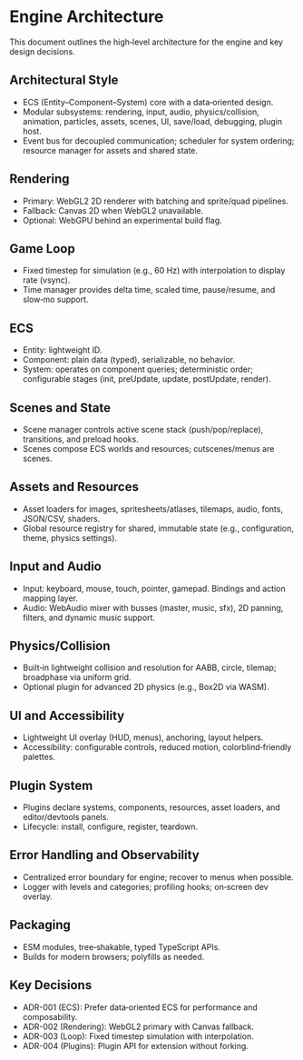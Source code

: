 # Engine Architecture

This document outlines the high‑level architecture for the engine and key design decisions.

## Architectural Style

- ECS (Entity–Component–System) core with a data‑oriented design.
- Modular subsystems: rendering, input, audio, physics/collision, animation, particles, assets, scenes, UI, save/load, debugging, plugin host.
- Event bus for decoupled communication; scheduler for system ordering; resource manager for assets and shared state.

## Rendering

- Primary: WebGL2 2D renderer with batching and sprite/quad pipelines.
- Fallback: Canvas 2D when WebGL2 unavailable.
- Optional: WebGPU behind an experimental build flag.

## Game Loop

- Fixed timestep for simulation (e.g., 60 Hz) with interpolation to display rate (vsync).
- Time manager provides delta time, scaled time, pause/resume, and slow‑mo support.

## ECS

- Entity: lightweight ID.
- Component: plain data (typed), serializable, no behavior.
- System: operates on component queries; deterministic order; configurable stages (init, preUpdate, update, postUpdate, render).

## Scenes and State

- Scene manager controls active scene stack (push/pop/replace), transitions, and preload hooks.
- Scenes compose ECS worlds and resources; cutscenes/menus are scenes.

## Assets and Resources

- Asset loaders for images, spritesheets/atlases, tilemaps, audio, fonts, JSON/CSV, shaders.
- Global resource registry for shared, immutable state (e.g., configuration, theme, physics settings).

## Input and Audio

- Input: keyboard, mouse, touch, pointer, gamepad. Bindings and action mapping layer.
- Audio: WebAudio mixer with busses (master, music, sfx), 2D panning, filters, and dynamic music support.

## Physics/Collision

- Built‑in lightweight collision and resolution for AABB, circle, tilemap; broadphase via uniform grid.
- Optional plugin for advanced 2D physics (e.g., Box2D via WASM).

## UI and Accessibility

- Lightweight UI overlay (HUD, menus), anchoring, layout helpers.
- Accessibility: configurable controls, reduced motion, colorblind‑friendly palettes.

## Plugin System

- Plugins declare systems, components, resources, asset loaders, and editor/devtools panels.
- Lifecycle: install, configure, register, teardown.

## Error Handling and Observability

- Centralized error boundary for engine; recover to menus when possible.
- Logger with levels and categories; profiling hooks; on‑screen dev overlay.

## Packaging

- ESM modules, tree‑shakable, typed TypeScript APIs.
- Builds for modern browsers; polyfills as needed.

## Key Decisions

- ADR-001 (ECS): Prefer data‑oriented ECS for performance and composability.
- ADR-002 (Rendering): WebGL2 primary with Canvas fallback.
- ADR-003 (Loop): Fixed timestep simulation with interpolation.
- ADR-004 (Plugins): Plugin API for extension without forking.
